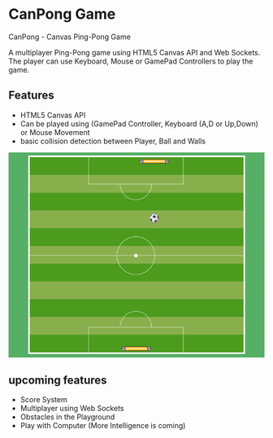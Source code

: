 # CanPong Game
CanPong - Canvas Ping-Pong Game

A multiplayer Ping-Pong game using HTML5 Canvas API and Web Sockets. The player can use Keyboard, Mouse or GamePad Controllers to play the game.

## Features
* HTML5 Canvas API
* Can be played using (GamePad Controller, Keyboard (A,D or Up,Down) or Mouse Movement
* basic collision detection between Player, Ball and Walls

![alt tag](https://raw.githubusercontent.com/mmf/canpong/master/img/screenshot.png)

## upcoming features
* Score System
* Multiplayer using Web Sockets
* Obstacles in the Playground
* Play with Computer (More Intelligence is coming)

